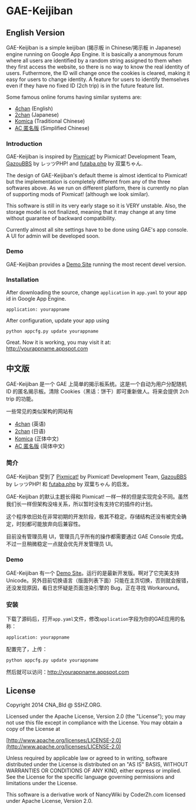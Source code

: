# GAE-Keijiban

## English Version

GAE-Keijiban is a simple keijiban (揭示板 in Chinese/掲示板 in Japanese) engine running on Google App Engine. It is basically a anonymous forum where all users are identified by a random string assigned to them when they first access the website, so there is no way to know the real identity of users. Futhermore, the ID will change once the cookies is cleared, making it easy for users to change identity. A feature for users to identify themselves even if they have no fixed ID (2ch trip) is in the future feature list.

Some famous online forums having similar systems are:

* [4chan](http://www.4chan.org/) (English)
* [2chan](http://www.2chan.net/) (Japanese)
* [Komica](http://komica.org) (Traditional Chinese)
* [AC 匿名版](http://h.acfun.tv) (Simplified Chinese)

### Introduction
GAE-Keijiban is inspired by [Pixmicat!](http://pixmicat.openfoundry.org/) by Pixmicat! Development Team, [GazouBBS](http://php.s3.to/) by レッツPHP! and [futaba.php](http://www.2chan.net) by 双葉ちゃん.

The design of GAE-Keijiban's default theme is almost identical to Pixmicat! but the implementation is completely different from any of the three softwares above. As we run on different platform, there is currently no plan of supporting mods of Pixmicat! (although we look similar).

This software is still in its very early stage so it is VERY unstable. Also, the storage model is not finalized, meaning that it may change at any time without guarantee of backward compatibility.

Currently almost all site settings have to be done using GAE's app console. A UI for admin will be developed soon.

### Demo
GAE-Keijiban provides a [Demo Site](http://gae-keijiban.appspot.com) running the most recent devel version.

### Installation
After downloading the source, change `application` in `app.yaml` to your app id in Google App Engine.

    application: yourappname

After configuration, update your app using

    python appcfg.py update yourappname

Great. Now it is working, you may visit it at: http://yourappname.appspot.com

## 中文版

GAE-Keijiban 是一个 GAE 上简单的揭示板系统。这是一个自动为用户分配随机 ID 的匿名揭示板。清除 Cookies（黑话：饼干）即可重新做人。将来会提供 2ch trip 的功能。

一些常见的类似架构的网站有

* [4chan](http://www.4chan.org/) (英语)
* [2chan](http://www.2chan.net/) (日语)
* [Komica](http://komica.org) (正体中文)
* [AC 匿名版](http://h.acfun.tv) (简体中文)

### 简介
GAE-Keijiban 受到了 [Pixmicat!](http://pixmicat.openfoundry.org/) by Pixmicat! Development Team, [GazouBBS](http://php.s3.to/) by レッツPHP! 和 [futaba.php](http://www.2chan.net) by 双葉ちゃん 的启发。

GAE-Keijiban 的默认主题长得和 Pixmicat! 一样一样的但是实现完全不同。虽然我们长一样但架构没啥关系，所以暂时没有支持它的插件的计划。

这个程序依旧处在非常初期的开发阶段，极其不稳定。存储结构还没有被完全确定，时刻都可能放弃向后兼容性。

目前没有管理员用 UI，管理员几乎所有的操作都需要通过 GAE Console 完成。不过一旦稍微稳定一点就会优先开发管理员 UI。

### Demo
GAE-Keijiban 有一个 [Demo Site](http://gae-keijiban.appspot.com)。运行的是最新开发版。啊对了它完美支持 Unicode。另外目前切换语言（版面列表下面）只能在主页切换，否则就会报错，还没发现原因，看日志怀疑是页面渲染引擎的 Bug，正在寻找 Workaround。

### 安装
下载了源码后，打开`app.yaml`文件，修改`application`字段为你的GAE应用的名称：

    application: yourappname

配置完了，上传：

    python appcfg.py update yourappname

然后就可以访问：http://yourappname.appspot.com

## License
Copyright 2014 CNA_Bld @ SSHZ.ORG.

Licensed under the Apache License, Version 2.0 (the "License");
you may not use this file except in compliance with the License.
You may obtain a copy of the License at

[http://www.apache.org/licenses/LICENSE-2.0](http://www.apache.org/licenses/LICENSE-2.0)

Unless required by applicable law or agreed to in writing, software
distributed under the License is distributed on an "AS IS" BASIS,
WITHOUT WARRANTIES OR CONDITIONS OF ANY KIND, either express or implied.
See the License for the specific language governing permissions and
limitations under the License.

This software is a derivative work of NancyWiki by CoderZh.com licensed under Apache License, Version 2.0.
